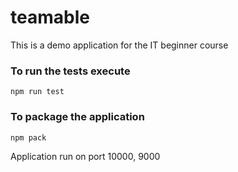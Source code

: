 # teamable
This is a demo application for the IT beginner course

### To run the tests execute
    npm run test

### To package the application
    npm pack    

Application run on port 10000, 9000
